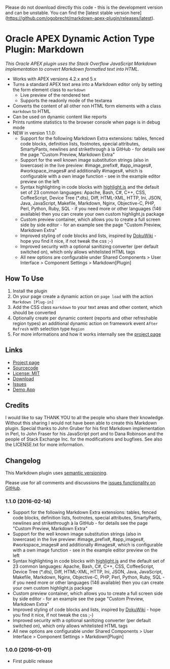 Please do not download directly this code - this is the development version and can be unstable. You can find the [latest
stable version here] (https://github.com/ogobrecht/markdown-apex-plugin/releases/latest).


# Oracle APEX Dynamic Action Type Plugin: Markdown

_This Oracle APEX plugin uses the Stack Overflow JavaScript Markdown implementation to convert
Markdown formatted text into HTML._

* Works with APEX versions 4.2.x and 5.x
* Turns a standard APEX text area into a Markdown editor only by setting the form element class to `markdown`
    * Live preview of the rendered text
    * Supports the readonly mode of the textarea
* Converts the content of all other non HTML form elements with a class `markdown` to HTML
* Can be used on dynamic content like reports
* Prints runtime statistics to the browser console when page is in debug mode
* NEW in version 1.1.0:
    * Support for the following Markdown Extra extensions: tables, fenced code blocks, definition lists, footnotes, special attributes, SmartyPants, newlines and strikethrough à la GitHub - for details see the page "Custom Preview, Markdown Extra"
    * Support for the well known image substitution strings (also in lowercase) in the live preview: &#35;image_prefix&#35;, &#35;app_images&#35;, &#35;workspace_images&#35; and additionally &#35;images&#35;, which is configurable with a own image function - see in the example editor preview on the left
    * Syntax highlighting in code blocks with [highlight.js][8] and the default set of 23 common languages: Apache, Bash, C#, C++, CSS, CoffeeScript, Device Tree (*.dts), Diff, HTML-XML, HTTP, Ini, JSON, Java, JavaScript, Makefile, Markdown, Nginx, Objective-C, PHP, Perl, Python, Ruby, SQL - if you need more or other languages (146 available) then you can create your own custom highlight.js package
    * Custom preview container, which allows you to create a full screen side by side editor - for an example see the page "Custom Preview, Markdown Extra"
    * Improved styling of code blocks and lists, inspired by [DokuWiki][9] - hope you find it nice, if not tweak the css ;-)
    * Improved security with a optional sanitizing converter (per default switched on), which only allows whitelisted HTML tags
    * All new options are configurable under Shared Components > User Interface > Component Settings > Markdown[Plugin]

## How To Use

1. Install the plugin
2. On your page create a dynamic action on `page load` with the action `Markdown [Plug-in]`
3. Add the CSS class `markdown` to your text areas and other content, which should be converted
4. Optionally create per dynamic content (reports and other refreshable region types) an additional
   dynamic action on framework event `After Refresh` with selection type `Region`
5. For more informations and how it works internally see the [project page][1]


## Links

* [Project page][1]
* [Sourcecode][2]
* [License: MIT][3]
* [Download][4]
* [Issues][5]
* [Demo App][6]


## Credits

I would like to say THANK YOU to all the people who share their knowledge. Without this sharing I would not have been
able to create this Markdown plugin. Special thanks to John Gruber for his first Markdown implementation in Perl, 
to John Fraser for his JavaScript port and to Dana Robinson and the people of Stack Exchange Inc. for the modifications
and bugfixes. See also the LICENSE.txt for more information.


## Changelog

This Markdown plugin uses [semantic versioning][7].

Please use for all comments and discussions the 
[issues functionality on GitHub][5].


### 1.1.0 (2016-02-14)

* Support for the following Markdown Extra extensions: tables, fenced code blocks, definition lists, footnotes, special attributes, SmartyPants, newlines and strikethrough à la GitHub - for details see the page "Custom Preview, Markdown Extra"
* Support for the well known image substitution strings (also in lowercase) in the live preview: &#35;image_prefix&#35;, &#35;app_images&#35;, &#35;workspace_images&#35; and additionally &#35;images&#35;, which is configurable with a own image function - see in the example editor preview on the left
* Syntax highlighting in code blocks with [highlight.js][8] and the default set of 23 common languages: Apache, Bash, C#, C++, CSS, CoffeeScript, Device Tree (*.dts), Diff, HTML-XML, HTTP, Ini, JSON, Java, JavaScript, Makefile, Markdown, Nginx, Objective-C, PHP, Perl, Python, Ruby, SQL - if you need more or other languages (146 available) then you can create your own custom highlight.js package
* Custom preview container, which allows you to create a full screen side by side editor - for an example see the page "Custom Preview, Markdown Extra"
* Improved styling of code blocks and lists, inspired by [DokuWiki][9] - hope you find it nice, if not tweak the css ;-)
* Improved security with a optional sanitizing converter (per default switched on), which only allows whitelisted HTML tags
* All new options are configurable under Shared Components > User Interface > Component Settings > Markdown[Plugin]

### 1.0.0 (2016-01-01)

* First public release


[1]: https://gobrechts.net/wiki/projects/markdown-apex-plugin
[2]: https://github.com/ogobrecht/markdown-apex-plugin
[3]: https://github.com/ogobrecht/markdown-apex-plugin/blob/master/LICENSE.txt
[4]: https://github.com/ogobrecht/markdown-apex-plugin/releases/latest
[5]: https://github.com/ogobrecht/markdown-apex-plugin/issues
[6]: https://apex.oracle.com/pls/apex/f?p=MARKDOWN
[7]: http://semver.org
[8]: https://highlightjs.org/
[9]: https://www.dokuwiki.org
